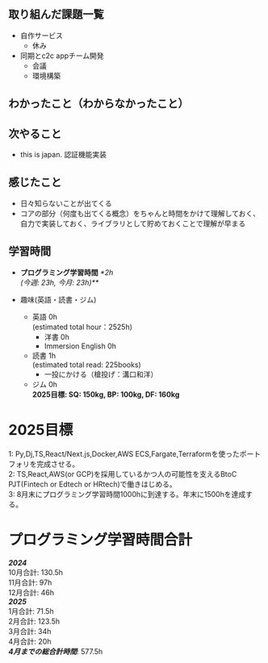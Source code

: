 ## 取り組んだ課題一覧
- 自作サービス
  - 休み
- 同期とc2c appチーム開発
  - 会議
  - 環境構築

## わかったこと（わからなかったこと）


## 次やること
- this is japan. 認証機能実装

## 感じたこと
- 日々知らないことが出てくる
- コアの部分（何度も出てくる概念）をちゃんと時間をかけて理解しておく、自力で実装しておく、ライブラリとして貯めておくことで理解が早まる

## 学習時間
- **プログラミング学習時間**
_*2h<br>
(今週: 23h, 今月: 23h)**_

- 趣味(英語・読書・ジム)
  - 英語 0h<br>(estimated total hour：2525h)
    - 洋書 0h
    - Immersion English 0h
  - 読書 1h<br>(estimated total read: 225books)
    - 一投にかける（槍投げ：溝口和洋）
  - ジム 0h<br>**2025目標: SQ: 150kg, BP: 100kg, DF: 160kg**

# 2025目標
1: Py,Dj,TS,React/Next.js,Docker,AWS ECS,Fargate,Terraformを使ったポートフォリを完成させる。<br>
2: TS,React,AWS(or GCP)を採用しているかつ人の可能性を支えるBtoC PJT(Fintech or Edtech or HRtech)で働きはじめる。<br>
3: 8月末にプログラミング学習時間1000hに到達する。年末に1500hを達成する。<br>

# プログラミング学習時間合計
_**2024**_<br>
10月合計: 130.5h<br>
11月合計: 97h<br>
12月合計: 46h<br>
_**2025**_<br>
1月合計: 71.5h<br>
2月合計: 123.5h <br>
3月合計: 34h <br>
4月合計: 20h <br>
_**4月までの総合計時間**_: 577.5h

